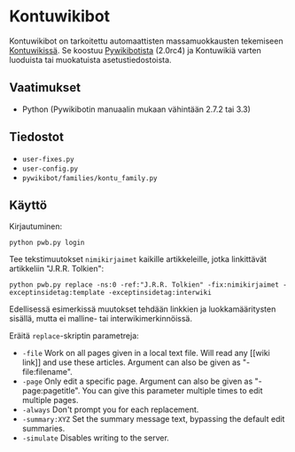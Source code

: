 # Kontuwikibot

Kontuwikibot on tarkoitettu automaattisten massamuokkausten tekemiseen [Kontuwikissä](http://kontu.wiki). Se koostuu [Pywikibotista](https://www.mediawiki.org/wiki/Manual:Pywikibot) (2.0rc4) ja Kontuwikiä varten luoduista tai muokatuista asetustiedostoista.

## Vaatimukset

- Python (Pywikibotin manuaalin mukaan vähintään 2.7.2 tai 3.3)

## Tiedostot

- `user-fixes.py`
- `user-config.py`
- `pywikibot/families/kontu_family.py`

## Käyttö

Kirjautuminen:

`python pwb.py login`

Tee tekstimuutokset `nimikirjaimet` kaikille artikkeleille, jotka linkittävät artikkeliin "J.R.R. Tolkien":

`python pwb.py replace -ns:0 -ref:"J.R.R. Tolkien" -fix:nimikirjaimet -exceptinsidetag:template -exceptinsidetag:interwiki`

Edellisessä esimerkissä muutokset tehdään linkkien ja luokkamääritysten sisällä, mutta ei malline- tai interwikimerkinnöissä.

Eräitä `replace`-skriptin parametreja:
- `-file`         Work on all pages given in a local text file. Will read any [[wiki link]] and use these articles. Argument can also be given as "-file:filename".
- `-page`        Only edit a specific page. Argument can also be given as "-page:pagetitle". You can give this parameter multiple times to edit multiple pages.
- `-always`       Don't prompt you for each replacement.
- `-summary:XYZ`  Set the summary message text, bypassing the default edit summaries.
- `-simulate`     Disables writing to the server.
